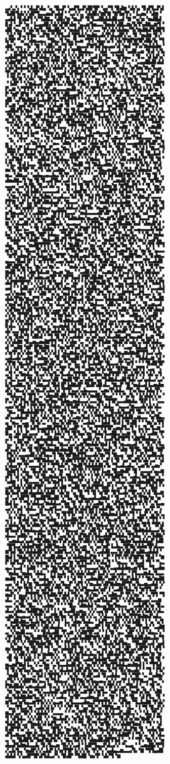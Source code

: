 ▃▞▃▚▝▝▝▟▃▛▟▄▝▄▝█▃▛▝▄▟▜▃▛▟▉▜▛▝▄▞▜▝▉▟▆▝▟▞▄▝▊▟▜▃▛▟▜▟▉▜▟▞▞▟▛▜▃▃▅▟▚▟▟▝▝▃▞▞▃▝▟▟▉▞▆▛▇▝▇▜▅▜▚▝▐▃▅▞▝▟▆▝▃▟▟▝▊▟▟▜▝▞▜▟▇▃▝▟▉▞▆▝▆▃▛▝▊▜▃▟█▟▟▟▉▃▟▝▇▝▚▞▅▝▅▟█▟▊▟▝▃▛▝▅▝▐▃▄▟▉▞▟▞▟▜▛▟▅▝▄▃▅▜▅▃▃▜▅▟▞▟█▃▆▞▙▜▚▟▇▃▆▜▝▟█▝▅▃▜▝▟▞▆▜▃▜▙▟█▞▚▝▅▟▟▜▝▞▞▃▃▝▛▞▟▞▟▟▅▞▜▞▆▟▇▟▜▟█▜▝▟▞▝▊▃▜▜▅▝▃▛▇▝▚▜▜▃▟▝█▜▟▞▅▟▆▃▟▞▛▟▃▟▛▞▃▝▊▝▅▟▆▝▊▞▙▜▛▝▚▞▝▟▅▃▄▃▝▜▙▃▜▝▆▃▜▃▅▝▜▜▝▟▄▞▄▜▝▟▞▛▇▛▇▜▛▟█▞▙▝▜▟▆▝▃▃▝▜▞▝▇▝▝▟▉▞▚▞▜▝▛▝▄▃▃▛▇▜▟▜▄▃▄▞▟▝▅▟▝▜▚▞▆▟▟▟▅▝▞▝▚▞▟▟▞▃▞▟▞▟▟▟▞▜▚▛▐▝▛▜▙▟▄▃▝▝▟▟▝▃▃▟▟▝▄▟▊▃▅▝▊▟▝▞▙▃▟▟▛▜▟▞▜▃▛▟▟▃▚▜▅▝▟▝▞▞▟▜▝▝▃▟▐▞▜▃▝▝▇▜▄▃▝▝▊▃▝▟▐▟▚▞▞▟▆▜▛▃▚▝▄▞▆▞▜▝▛▛▐▟▚▟▇▝▚▟▟▜▄▟▉▜▄▝▇▞▝▞▃▝▝▃▄▟█▟▊▟▟▞▟▞▙▟▄▟▜▟▊▟▛▞▞▟▟▟▚▝▟▜▟▞▃▞▆▃▞▞▛▃▃▞▚▟▃▝▅▜▅▞▆▃▜▃▄▜▚▟▚▞▃▝▚▜▛▝▐▟▚▝▄▃▟▝▟▜▙▟▚▞▞▜▄▃▟▝█▞▄▝▐▞▟▝▄▟▄▞▝▃▛▟▝▝█▞▆▝▞▟▞▝▇▃▛▝▊▞▛▝▇▝▞▃▛▝▞▝▚▃▝▞▝▝▚▝▝▞▅▞▙▝▅▟▄▛▐▟▝▝▐▟▛▝▝▞▆▟▃▟▝▟█▜▜▃▚▜▙▛▐▜▙▜▝▝▊▃▆▝▆▞▝▃▜▝▛▟▃▝▚▃▚▟█▜▛▃▆▝▞▜▜▜▞▝▝▞▛▃▆▃▃▃▅▟▊▃▚▝▚▜▛▜▞▃▚▟▆▃▙▟▃▜▜▟▐▞▟▞▅▝▛▝▆▛▐▛▇▝▝▟▜▞▜▞▅▜▝▟█▃▄▟▜▝▃▞▄▟▐▃▃▞▛▃▛▝▉▃▞▞▄▃▞▃▆▃▙▟█▝▃▛▇▟▇▟▐▃▙▟▛▟▃▜▜▟▜▜▝▝▝▟▃▝▐▃▚▞▚▝▉▟▊▝▅▝▆▃▛▜▙▞▜▟▛▃▆▝▄▟▚▛▇▜▅▞▝▞▟▃▆▝▉▝▝▟▇▝▝▞▆▃▟▝▄▞▜▟▇▜▝▝▝▜▅▝▆▃▜▝▃▟█▟▜▞▆▟▝▝▄▝▐▜▙▟▊▝▇▝▊▟▃▟▇▜▜▃▟▃▟▞▜▝▊▜▄▃▙▟▐▟▚▞▞▞▚▝█▞▅▞▝▟▅▝▇▛▐▜▟▞▃▞▆▜▟▜▞▛▇▟▉▝▜▃▙▞▛▞▟▝▐▃▆▟▛▟▃▞▅▞▟▃▜▃▛▞▙▝▃▝█▞▝▛▇▟▃▟▛▝█▜▙▟▟▞▟▜▚▝▐▝█▞▟▞▄▟▚▞▜▜▄▜▝▜▟▟▚▃▝▞▜▞▞▜▞▜▟▞▃▜▙▛▐▃▃▝▜▜▝▜▜▃▙▜▝▝▞▞▞▟▚▟▆▝▝▟▞▜▝▃▆▟█▝▐▞▙▃▚▟▐▃▅▝▜▜▄▞▄▝▟▟▝▝▞▞▜▝▊▃▅▃▃▟▐▝▆▝▟▟▝▞▙▃▝▝▆▟▄▝▝▃▝▝▟▃▞▝▚▃▝▝▆▝▟▟▟▜▟▞▟▟▅▟▜▜▃▝▚▝▛▃▆▃▞▟▅▜▜▟▃▃▃▝▅▟▄▝▚▝▝▝▃▞▆▞▞▝▞▝▄▃▝▟▆▞▚▝▚▟▝▟▟▞▆▜▚▝▊▟▄▞▃▃▄▟▉▟▜▟▛▃▜▜▟▃▚▛▐▟▃▃▛▜▜▃▛▃▄▝▆▃▚▝▝▃▆▞▟▛▇▝▜▝▚▝▉▟▚▃▝▜▞▟▐▝▇▃▞▜▞▜▛▞▄▞▙▟▟▝▊▞▙▞▆▝▛▞▝▟▆▜▛▟▞▛▐▞▙▃▜▝▞▞▛▝▅▝▄▝█▝█▃▙▟▝▞▃▛▇▟▝▝▜▝▚▟▉▟▐▝▉▟▄▃▜▜▛▝▝▞▆▟▄▝▐▃▞▞▝▟▊▃▆▟▟▞▛▝▉▝▇▝▚▜▃▝▊▟▐▃▃▝▉▟▅▞▜▞▝▞▙▝▆▟▉▝▜▝▇▟▃▟▆▞▞▝▆▝▝▝▐▞▙▜▞▝▛▟▅▞▙▝▉▜▛▝▚▞▜▝▟▞▃▟▆▞▝▞▆▞▃▜▜▝▃▜▙▃▅▟▛▃▚▜▟▃▛▟▅▟▟▝▜▞▅▃▝▟▆▃▞▝▄▟▄▃▄▃▙▃▜▞▛▃▞▞▛▝▝▝▃▞▛▛▐▟▜▟▉▛▇▜▞▟▝▝▇▝█▝▃▟▅▟▇▃▜▝▆▝█▝▊▃▟▜▙▞▃▟▐▝▐▝▄▃▄▜▞▞▅▞▝▃▅▟▊▟▚▞▄▝▊▝▆▜▙▞▃▃▄▝▃▞▙▜▙▝▉▃▞▟▞▃▝▝▇▝▜▝█▝▉▝▟▟▐▟▅▞▆▝▇▜▙▟▜▝▝▝▊▝▅▞▃▝▛▃▜▃▝▟▐▟▉▞▃▃▃▃▟▝▃▜▝▟▅▛▇▝▞▝▞▜▅▟▛▛▐▟▜▟▞▝▛▜▞▝▄▜▛▞▝▞▆▃▚▜▜▞▟▃▜▟▆▞▄▃▟▃▃▜▟▝▉▝▜▟▐▜▞▛▇▞▝▃▜▟▆▝▛▟▆▃▛▃▃▃▛▛▇▝▄▛▐▃▜▟▛▟▇▟▄▟▚▝▇▃▃▞▝▞▝▟▝▞▅▟▊▟▟▃▙▟▆▝▄▝▃▞▚▝▇▝▆▞▚▝▉▞▄▟▉▞▚▟▄▃▞▝▚▃▞▟▟▃▞▟█▜▙▝▅▃▆▞▝▝▄▜▞▜▚▝▅▜▝▟▟▜▚▟▅▜▅▃▟▞▞▞▃▟▇▟▞▝▇▜▜▜▃▃▞▝▅▟▃▃▃▟▛▟▛▝▇▜▝▃▞▟▄▞▚▟▝▝▉▞▙▞▛▝▄▞▚▞▞▟▞▃▅▟▛▟▝▞▜▟▆▟▅▞▅▃▅▞▅▃▆▜▞▟█▜▞▟▝▜▃▃▛▜▚▝▇▝▞▟▃▟▊▞▚▞▜▝▄▟█▃▙▝▄▃▄▃▞▝▞▟▜▜▅▝▊▃▅▜▙▟▇▞▙▟▝▟▅▟▛▟▝▝▉▝█▃▚▃▝▝█▝▟▟▆▞▝▃▙▞▅▞▚▛▇▛▐▜▜▟▞▝▅▜▞▝▛▃▛▃▄▃▃▃▙▜▟▞▙▞▝▞▅▝▇▜▙▝▇▛▐▟▄▃▝▜▟▛▐▟▆▝▚▞▜▝▐▟▝▃▛▜▚▟▄▜▃▝▝▞▙▞▅▟▄▝▜▟▟▞▜▝▟▟▛▝▆▟▃▟▊▟▜▝▛▜▅▃▜▝▟▞▃▝▅▟▇▝▉▜▞▟▜▞▅▞▞▃▟▜▄▟▄▝▜▃▃▝▅▟█▜▜▜▚▝▇▝▟▝▇▟▉▞▝▝▅▞▃▞▛▝▆▜▄▜▅▝▛▝▃▝▚▜▜▝▛▜▅▜▚▞▚▝▇▃▄▜▚▟▞▞▅▝▝▝▛▜▙▜▅▜▚▜▙▝█▃▛▃▜▃▅▟▜▞▅▝▅▞▙▝▄▃▃▝▆▜▚▟▅▟▚▃▜▟▄▞▆▝█▜▛▝▅▟▊▃▅▟▜▟▅▝▊▜▃▟▝▜▄▟█▜▅▞▚▝▊▟▅▃▄▃▃▜▙▟▐▛▐▝▅▜▜▜▛▃▄▞▙▟▞▝▛▞▅▃▞▝▉▟▛▟▄▝▝▞▛▝▄▃▄▜▜▃▟▟▊▟▛▟█▜▄▜▃▝▆▞▃▞▆▞▃▝▝▝▅▟▞▃▙▝▜▟▝▟▛▝▜▟▟▟▄▝█▝▝▟▝▝▊▜▚▃▆▟█▝▚▜▝▟▅▜▟▃▆▝▅▃▅▝▆▃▝▝▃▟▊▞▟▝▚▃▆▟▚▜▚▃▛▞▅▃▛▟▉▟▄▞▛▟▝▞▅▟▝▟▚▟▅▃▅▜▛▝▚▜▛▜▄▟▐▜▛▟█▟▇▝▃▞▅▞▛▃▙▟▐▜▟▝▟▞▞▃▞▟▟▜▛▜▛▜▚▝▞▟▐▝▊▜▄▟▝▃▝▟▞▝▐▞▆▛▇▟▊▜▄▝▚▃▜▃▟▃▙▝▟▝▜▟▟▜▄▟▝▝▐▟▊▃▞▞▆▜▟▃▙▜▞▟▅▞▜▃▟▝▟▟█▃▝▟▛▝▞▜▜▝▞▜▃▜▜▝▞▃▃▟▟▃▞▞▅▟▅▝▊▝▝▟▇▝▚▞▄▝▅▟▐▜▞▟▝▟▛▝▟▜▃▜▚▞▄▟▛▜▜▃▟▜▃▃▚▝▅▝▟▟▞▛▇▞▆▃▛▜▝▃▆▟▝▟▛▟▐▛▇▃▟▝█▟▚▃▃▜▟▟▄▟▉▟▐▃▞▝▊▝▚▞▙▟▉▞▅▟▚▟▐▜▞▟▉▝▞▝▅▝▟▃▞▜▞▜▝▝▞▝▆▟▃▃▝▟▉▞▅▝▝▜▃▞▃▝▊▃▅▃▟▞▟▜▅▞▛▟█▝▇▜▜▞▞▃▄▞▟▛▐▛▐▜▙▟▅▜▃▝▜▞▃▃▚▟▉▞▜▟▄▜▚▜▛▟▅▟▞▞▙▝▛▜▛▟▃▟▞▝█▝▜▜▅▜▟▞▚▝▃▜▚▝▉▜▜▞▜▞▟▝▅▝▚▟▇▃▝▞▃▟▉▝▅▜▞▞▙▞▟▜▞▝▞▞▃▝▇▝▊▟▆▟▃▟▇▝▜▞▝▞▅▟▚▃▞▃▄▃▄▃▜▟▊▞▜▞▚▟▊▟▃▝▞▞▜▜▝▃▄▝▚▝▄▃▅▟▟▝▟▝▜▟▐▟▜▞▛▟▝▛▐▞▞▃▜▞▆▃▆▟▜▟▐▃▛▟▞▃▃▜▛▛▐▞▜▞▛▟▚▟▟▞▚▜▟▟▜▞▅▃▙▟▚▜▟▜▞▃▆▟▛▝▟▃▃▜▝▝▜▞▙▞▄▝▉▟▞▜▝▟▉▟▝▝▜▝█▝▛▞▃▟▟▟▝▃▚▟▚▃▞▟▃▟▇▃▟▜▄▃▅▛▐▃▆▝▜▟▞▞▟▟▇▝▉▃▅▃▅▟▇▜▜▝▜▝▞▟▅▝▃▝▚▜▄▜▜▟▆▝▇▟▛▟▚▟▞▃▜▟▛▟▟▃▟▝▚▟▇▝▆▛▐▛▇▟▇▝▜▝▅▞▆▜▚▟▝▞▚▟▚▝▝▃▆▝█▝▝▃▄▞▜▟▃▟▝▟▞▞▛▞▅▜▚▞▞▟▅▝▉▞▜▞▞▟▐▝▟▃▆▟▃▜▟▝▚▟▞▞▞▝▆▞▅▃▆▟▆▟▛▜▜▃▞▃▙▃▟▃▟▞▃▟▆▝▚▟▅▞▃▝▉▝▉▜▄▟▊▛▐▜▛▟█▝▊▞▞▝▜▞▃▃▚▝▜▟▟▃▆▝▟▝▞▛▇▝▆▃▙▛▐▃▄▟▛▟▛▃▛▝▚▞▜▃▝▛▐▃▙▟▛▝█▃▃▞▛▝▆▜▝▝▝▝▉▟▉▜▛▟▐▝▟▝▚▞▟▜▝▞▆▟▜▝▃▜▛▝▅▞▜▝▚▟▆▞▅▜▞▟▞▝▉▛▇▃▚▟▜▜▝▃▄▝▚▃▜▝▃▜▅▟▃▝▊▃▞▞▅▜▃▜▃▟▃▜▜▜▙▝▄▟▅▞▅▟▜▜▛▝▛▃▙▜▚▜▝▟▞▃▜▞▜▃▚▃▟▝▉▟▐▞▄▃▞▟▊▝▅▟▊▜▛▃▚▟▅▝▄▞▜▟▇▟▃▟▊▜▟▞▃▞▄▟▃▞▃▞▙▜▃▟▇▃▜▞▝▟▆▃▟▝█▟▐▛▐▟▇▟▛▝█▟▛▟▊▟▃▝▇▃▛▝█▝▅▟▃▟▐▃▅▟▅▟▚▝▆▃▞▞▚▞▆▃▛▃▙▞▟▝▛▜▚▃▞▃▙▃▃▃▝▃▅▞▛▟▟▃▝▜▚▞▙▃▜▟▄▜▚▝▜▟▃▃▜▝█▜▝▃▝▟▅▟▊▟▉▞▜▜▞▞▛▞▅▟▉▞▙▃▞▝▝▞▚▞▙▝▐▞▟▟▞▞▄▝▛▃▚▛▐▜▄▜▟▜▃▝▆▜▅▞▜▟▅▃▅▟▃▃▞▃▃▜▙▝▜▜▛▃▃▟▆▟▄▝▉▛▐▝▝▃▃▃▄▞▅▜▟▝▐▜▚▜▜▝▉▟▅▞▚▜▜▟▛▝▞▟▅▃▜▝▟▟▃▝▚▃▃▞▆▃▃▟▞▟▞▟▃▝▆▃▝▜▙▟▟▟▉▜▚▝▉▝▟▟▜▝▆▃▜▝▅▝▞▟▚▝▃▝▉▃▙▜▄▟▜▝█▃▚▞▅▝▃▟▚▃▟▟▄▛▐▟▚▝▟▞▄▜▃▝▆▝▞▃▅▞▙▟▝▞▜▜▟▜▜▞▟▜▟▟▊▃▆▃▃▝▅▜▙▃▄▝▅▃▝▃▄▝▊▜▞▃▝▝▟▃▜▞▟▛▇▞▝▃▟▟▞▝▐▟▟▝▉▟▐▝▊▟█▝▝▝▆▞▄▜▜▟▇▝▐▜▝▛▐▟▜▃▄▟█▟▜▜▟▞▃▟▛▝▄▝▅▝▛▜▜▜▛▃▅▟▜▃▜▝▐▃▜▃▜▃▆▝▉▃▝▟▞▃▛▃▃▞▝▜▟▝▐▟▞▞▜▝▉▜▄▞▅▞▜▟▄▜▃▟█▃▚▃▆▝▊▝▞▞▃▟▆▝▛▃▜▝▜▃▛▜▛▞▄▟▄▟█▟▇▝▚▃▛▞▚▝▄▟▊▞▆▝▐▃▟▜▟▜▛▜▝▟▇▜▙▟▄▃▚▝▚▃▝▞▜▞▛▃▝▜▄▞▙▟▃▝▆▃▞▃▞▃▆▜▅▟▟▞▆▟▐▝█▝▅▃▄▃▟▝▚▝▊▞▚▜▃▟▚▃▛▞▅▝█▝▉▛▇▟▅▟▉▟▅▟█▝▊▟▚▞▆▝▇▞▅▟▚▞▝▟▆▝▉▜▙▝█▟▊▝▇▛▐▜▞▞▃▃▄▟▊▞▟▜▄▃▜▝▇▞▆▛▇▟▜▜▃▃▟▞▆▞▜▝▇▃▄▝▄▟▝▃▛▞▄▟▉▃▙▝█▟▝▝▉▞▄▞▜▛▇▟▄▞▄▝▊▟▆▜▜▜▛▞▙▞▟▝▃▛▐▝▉▝▄▞▚▟▜▞▟▞▃▞▝▟▞▟▄▞▛▝▛▃▃▃▛▟▝▝▛▜▟▞▚▝▆▟▊▜▟▟▟▟▊▞▙▝▜▃▟▃▟▃▝▃▅▜▞▃▅▞▜▟▆▜▝▟▃▝█▃▛▟▞▜▞▝▆▝▝▞▛▞▛▞▝▞▛▛▐▃▅▝█▃▆▟▛▝█▝▃▃▃▞▄▃▆▟▜▝▟▝▄▜▅▝▟▝█▃▆▟▄▜▃▜▙▟▟▜▞▝▐▝▛▞▞▜▜▟█▜▃▝▃▟▃▜▅▜▄▞▚▝▚▟▆▝▐▝▉▃▃▃▜▞▜▞▆▟▜▝▝▜▄▞▛▝▟▝▟▟▚▝▃▞▚▟▄▞▃▟▊▟▅▟█▜▟▜▛▃▅▜▟▞▞▟▉▟▜▛▐▃▃▟▞▟▇▝▚▟█▝▛▟▟▜▛▜▅▛▐▝▃▞▅▝▇▝▜▃▞▝█▟▝▝█▞▙▟▚▟▊▟▄▟▟▞▟▟▊▝▟▞▅▝▄▝█▝▜▝█▝▅▜▛▝▉▜▃▟▞▜▛▃▞▞▟▝█▃▆▟▝▃▞▟▛▜▝▜▄▟█▜▙▟█▝▞▜▄▝▊▜▙▃▄▟▃▟▆▟▝▝▊▃▞▝▅▜▝▛▇▞▆▝▅▝█▟▐▃▝▝▜▞▟▟▃▞▆▟▟▃▞▜▅▝▊▝▛▝▛▞▃▟▆▝▄▝▟▜▅▜▙▟▅▜▚▜▝▃▜▃▄▃▞▞▚▟▝▟▟▃▝▟▚▃▆▜▃▞▝▜▅▜▞▟▟▜▟▜▚▟▟▜▙▝▊▜▝▝▟▃▃▝▄▞▛▝▚▝▞▝▞▟▃▝▃▃▅▜▃▝▞▝▅▝▉▜▜▞▝▜▝▞▛▟▝▟▆▟▅▟▐▟▛▞▜▝▐▃▛▝▄▜▞▃▃▜▝▝▊▟▟▝▅▞▄▃▜▟▅▝▝▟▃▟▇▞▛▝▃▜▚▜▝▞▙▃▅▜▃▝▄▟▄▜▛▝▞▜▜▝▝▞▟▟▄▜▄▜▞▟▆▞▙▝▄▟█▟▟▟▞▛▐▜▛▞▆▝▆▟▃▞▙▞▄▜▚▜▞▟▆▝▉▜▝▜▛▟▇▜▄▟▚▜▅▟▄▃▟▃▚▞▆▞▝▞▙▃▃▞▚▞▝▟▊▜▞▝▆▜▝▞▞▜▃▝█▟▆▟▟▃▃▞▙▟▃▃▚▟▇▞▃▝▐▜▅▝▚▜▝▃▄▜▞▞▚▛▇▟▚▜▟▃▟▟▛▜▟▟▃▜▜▟▄▝▞▃▜▟▇▞▝▃▅▟▃▞▄▟▞▜▛▟▇▞▅▞▛▟▚▞▙▞▛▟▉▞▞▟▇▜▛▝▚▝▇▟▅▜▄▟▟▟▄▛▐▟▊▝█▜▃▞▟▟▅▛▇▛▐▟▉▜▅▃▙▝▟▜▞▃▅▝▄▝▄▞▅▛▐▃▙▃▜▛▇▞▟▟▅▜▛▟▃▃▆▜▟▝█▞▟▟▟▟▉▜▞▞▚▟▇▜▃▞▞▜▞▜▅▝▞▃▟▟▊▃▃▜▞▟▊▟▚▟▇▃▟▟▟▝▇▟▐▝▇▟▄▜▞▟▚▜▃▟▊▟▇▃▚▞▟▟▆▟▄▛▇▝▝▃▛▝▐▜▚▜▚▛▇▛▇▝▉▟▝▝▆▛▐▟▜▃▛▝▛▞▅▟▅▞▚▜▃▞▃▞▆▝▆▜▜▃▛▞▛▟▄▜▝▝▅▃▃▝▄▜▃▟▝▜▝▝▚▃▄▃▚▃▟▝▐▟▇▝▝▃▛▝▇▞▆▜▅▜▞▝▛▜▃▃▃▞▆▞▛▃▄▟▟▟▅▃▅▜▜▃▝▜▃▟▅▝▅▟▄▝▅▟▄▝▟▟▃▝▐▜▚▃▙▝▜▞▟▟▞▟▅▛▐▃▛▞▃▞▃▟▃▝▐▜▃▃▆▟▃▜▃▃▅▟▆▝▜▞▜▝▄▝▄▟▄▝▛▝▛▝▐▝▟▝▜▝▃▟▅▟▉▞▚▟▛▞▟▃▛▟▟▞▝▝▇▞▅▟▇▃▄▝▟▝▐▞▆▝▇▃▟▟▛▞▄▞▙▃▛▝▟▜▝▞▅▃▙▞▟▛▇▟▅▟▛▜▚▞▙▃▅▃▟▟▝▞▟▃▚▞▛▝▉▜▝▃▚▟▜▟▝▜▚▝▜▃▜▞▟▜▄▃▙▞▅▛▐▝▃▟▊▜▟▃▜▝▆▜▜▃▛▝▅▟▚▝▄▃▛▜▜▜▄▜▜▟▇▞▛▟▟▝▜▞▄▝▊▞▆▞▝▃▚▟▆▃▛▝▛▞▅▞▚▝▃▜▜▝▜▟▃▝▃▜▛▞▝▟▞▞▝▞▅▝▇▝▛▞▟▝▐▟▟▞▛▃▆▜▟▃▛▜▞▝▞▟▜▟▇▃▄▞▃▃▆▃▃▝▄▜▙▝█▃▝▝▃▟▅▞▝▝▝▝█▃▝▟▆▟▟▝▅▃▄▜▅▜▅▃▃▝▝▃▟▟▜▞▅▝▉▃▟▃▞▟▅▃▜▟█▛▇▞▟▝▐▝▄▜▃▟▊▃▅▃▝▞▞▃▄▜▛▜▚▝▐▝▆▜▞▟▚▜▟▞▞▟▃▃▆▞▙▃▄▃▞▞▛▛▐▃▟▜▙▜▅▝▅▜▛▟▛▞▞▃▝▞▟▃▃▜▟▞▙▞▛▛▇▟▆▟▚▟▃▝▚▟▉▟▆▃▜▃▙▜▅▜▞▞▜▝▐▃▝▟▅▞▙▟▃▝▐▟▜▃▞▟▊▝▞▟▐▟█▝▐▝▄▝▄▜▚▞▆▜▞▛▇▜▛▞▝▟▊▟▄▟▃▝▝▞▜▝▃▞▙▃▟▛▐▝█▝▉▞▞▝▇▃▞▜▚▟▞▝▃▟▇▃▝▞▅▟▊▃▃▝▝▝▉▟▃▟▊▝▛▃▆▝▞▟▇▜▛▃▞▝▐▝▇▝▄▃▝▟▛▝▞▟▝▟▄▃▚▝▞▛▐▟█▝▆▞▙▟▉▜▙▜▟▜▛▝▞▃▟▞▙▟█▛▇▜▞▟█▝▐▞▃▝▛▜▟▟▉▟▅▃▙▞▜▝▚▜▞▝▞▝█▛▇▟▅▜▙▝▊▝▐▜▚▟▆▝▝▝▆▝▞▝█▃▙▜▟▜▅▃▝▜▙▟▛▃▟▝▄▟▅▞▙▟▇▝▆▝▉▞▜▝▜▝▄▞▚▟▟▟▜▝▇▝▄▝▃▝▚▟▝▞▚▟▝▟▛▃▞▟▛▛▐▝▟▜▝▝▄▝▞▟▊▞▞▜▚▞▅▟▆▞▞▝▄▝▛▞▆▜▟▃▙▃▜▟▝▟▉▟▟▜▞▜▛▝▃▟▆▞▆▝▆▝▉▝▊▝▐▟▊▞▝▃▛▃▝▞▞▃▞▃▛▟█▝▃▟▅▜▟▟▆▜▃▟▚▟▅▞▞▟█▝▅▝█▝▉▝▅▃▅▛▇▟▐▃▝▞▃▜▅▝▃▜▃▃▙▟▊▟▚▝▅▞▛▞▟▜▅▜▜▟▟▃▅▟▆▟▐▝▝▜▜▟▜▝▊▞▆▜▄▞▙▃▅▝▛▃▚▝▟▃▙▟▐▟▛▟▜▞▅▞▅▃▜▞▜▝▉▞▅▃▟▞▝▝▜▝▐▜▞▝▅▟▊▝▅▝▝▃▜▟▐▝█▜▜▞▝▝▄▜▞▝▊▟▛▃▟▝▊▃▟▟▄▝▜▝▞▜▛▝▃▝▚▟▆▞▞▜▞▝▞▟█▛▇▞▄▃▜▝▜▟▄▃▞▝▊▛▇▞▅▜▄▃▄▃▚▞▞▃▞▛▐▝▛▛▇▃▞▜▃▝▚▛▇▟█▟▞▃▅▃▟▃▟▝▊▃▚▝▞▞▅▜▝▞▙▞▞▟▚▃▚▜▛▞▞▃▞▜▙▟▝▃▝▝▉▝▚▝▆▝▅▞▅▞▅▝▜▞▃▃▙▟▛▃▆▜▜▜▞▃▆▜▛▞▆▜▃▝▅▛▐▜▞▝▅▟▚▞▙▞▝▟▇▟▃▜▟▟▇▟▆▜▃▜▞▝▝▞▃▟▃▝▅▜▛▃▃▟▅▃▛▝▃▝▇▝▐▃▛▝█▃▝▟▐▜▃▝▊▝▆▜▃▞▅▜▄▃▆▜▜▞▞▞▄▃▅▝▄▜▃▃▃▟▅▃▛▜▜▜▜▞▃▝▟▜▅▝▜▃▙▟▇▝▛▟▞▝▄▃▜▜▃▞▆▝▃▟▞▟▐▞▝▞▝▞▛▝▊▝▄▞▜▞▚▞▜▛▇▃▆▝▝▟▃▝▐▝▜▝▉▃▛▞▆▃▛▃▞▜▛▞▝▟▟▟▞▝▃▃▃▝▝▝▚▞▛▜▝▛▇▟▞▟▞▟▃▟▚▟▉▃▚▝▝▟▃▜▚▞▜▝▟▜▟▃▝▞▞▟▊▝▞▝▆▃▙▟▚▝▅▜▟▝█▞▝▟▃▟▜▝▃▝▊▟▚▞▅▞▆▟▛▞▝▜▜▟▟▜▞▃▞▜▅▟▞▟▐▟▜▃▞▝▚▝▝▝▜▃▜▞▜▝▆▜▙▝▞▞▟▟▇▜▅▟▝▝▜▝▝▟▊▟▛▜▚▞▚▝▚▝█▃▃▝█▜▞▝▅▞▆▞▄▝▞▟▄▞▆▃▛▟▅▃▞▟▃▛▇▝▊▝▄▟▄▜▅▟▜▃▆▃▄▜▛▟▚▟▄▜▅▜▟▜▚▜▃▟▉▃▙▜▞▝▃▞▃▜▞▝▟▟▇▛▐▝▜▞▃▝▟▝▟▃▃▝▄▝█▟█▜▞▜▅▛▇▟▜▞▚▝▇▃▜▟▚▜▝▟▅▟▉▟█▜▜▟▝▃▝▝▝▜▚▝▇▞▞▝▅▟▄▟▜▟▆▟▃▃▙▝▊▞▙▃▅▝▉▞▞▃▟▝▐▟▛▜▄▃▛▟▃▞▞▝▚▃▄▝▝▃▅▟█▞▛▜▞▃▙▜▃▝▅▟▛▞▞▃▙▛▐▞▅▜▜▛▐▞▞▞▙▝▛▞▚▝▄▟▄▃▆▃▃▞▙▝▇▝▜▜▄▟▊▟▟▟▝▞▄▟▛▜▛▟▜▟▃▞▚▝▉▟▛▝▜▟█▝▅▞▛▝▟▞▜▝▆
